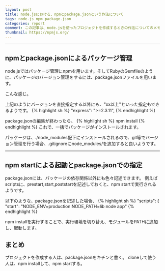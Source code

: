 ```yaml
---
layout: post
title: node.jsにおける、npmとpackage.jsonという作法について
tags: node.js npm package.json
categories: report
comment: この記事は、node.jsを使ったプロジェクトを作成するときの作法についてのメモ書きです。
thumbnail: https://npmjs.org/
---
```


-----------------

## npmとpackage.jsonによるパッケージ管理

node.jsではパッケージ管理にnpmを用います。そしてRubyのGemfileのように、パッケージのバージョン管理をするには、package.jsonファイルを用います。

<script src="https://gist.github.com/3914746.js"> 
</script>
こんな感じ。

上記のようにバージョンを直接指定する以外にも、"xx以上"といった指定もできるようです。
{% highlight sh %}
"express": ">=2.3.11",
{% endhighlight %}


package.jsonの編集が終わったら、
{% highlight sh %}
npm install
{% endhighlight %}
これで、一括でパッケージがインストールされます。

パッケージは、./node_modules配下にインストールされるので、git等でバージョン管理を行う場合、.gitignoreにnode_modules/を追加すると良いようです。


<hr />

## npm startによる起動とpackage.jsonでの指定

package.jsonには、パッケージの依存関係以外にも色々記述できます。
例えばscriptsに、prestart,start,poststartを記述しておくと、npm startで実行されるようです。

以下のような、package.jsonを記述した場合、
{% highlight sh %}
"scripts": {
    "start": "NODE_ENV=production NODE_PATH=lib node app"
{% endhighlight %}

npm installを実行することで、実行環境を切り替え、モジュールをPATHに追加し、起動します。


## まとめ
プロジェクトを作成する人は、package.jsonをキチンと書く。
cloneして使う人は、npm installして、npm startする。

